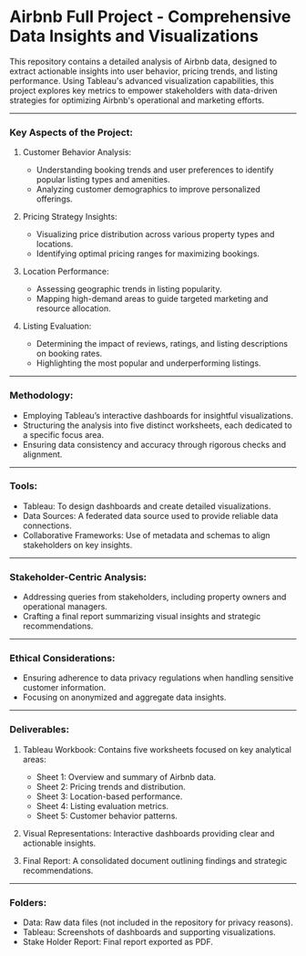 # Airbnb Full Project - Comprehensive Data Insights and Visualizations

This repository contains a detailed analysis of Airbnb data, designed to extract actionable insights into user behavior, pricing trends, and listing performance. Using Tableau's advanced visualization capabilities, this project explores key metrics to empower stakeholders with data-driven strategies for optimizing Airbnb's operational and marketing efforts.

---

### Key Aspects of the Project:

1. Customer Behavior Analysis:
   - Understanding booking trends and user preferences to identify popular listing types and amenities.
   - Analyzing customer demographics to improve personalized offerings.

2. Pricing Strategy Insights:
   - Visualizing price distribution across various property types and locations.
   - Identifying optimal pricing ranges for maximizing bookings.

3. Location Performance:
   - Assessing geographic trends in listing popularity.
   - Mapping high-demand areas to guide targeted marketing and resource allocation.

4. Listing Evaluation:
   - Determining the impact of reviews, ratings, and listing descriptions on booking rates.
   - Highlighting the most popular and underperforming listings.

---

### Methodology:

- Employing Tableau’s interactive dashboards for insightful visualizations.
- Structuring the analysis into five distinct worksheets, each dedicated to a specific focus area.
- Ensuring data consistency and accuracy through rigorous checks and alignment.

---

### Tools:

- Tableau: To design dashboards and create detailed visualizations.
- Data Sources: A federated data source used to provide reliable data connections.
- Collaborative Frameworks: Use of metadata and schemas to align stakeholders on key insights.

---

### Stakeholder-Centric Analysis:

- Addressing queries from stakeholders, including property owners and operational managers.
- Crafting a final report summarizing visual insights and strategic recommendations.

---

### Ethical Considerations:

- Ensuring adherence to data privacy regulations when handling sensitive customer information.
- Focusing on anonymized and aggregate data insights.

---

### Deliverables:

1. Tableau Workbook: Contains five worksheets focused on key analytical areas:
   - Sheet 1: Overview and summary of Airbnb data.
   - Sheet 2: Pricing trends and distribution.
   - Sheet 3: Location-based performance.
   - Sheet 4: Listing evaluation metrics.
   - Sheet 5: Customer behavior patterns.

2. Visual Representations: Interactive dashboards providing clear and actionable insights.

3. Final Report: A consolidated document outlining findings and strategic recommendations.

---

### Folders:

- Data: Raw data files (not included in the repository for privacy reasons).
- Tableau: Screenshots of dashboards and supporting visualizations.
- Stake Holder Report: Final report exported as PDF.
